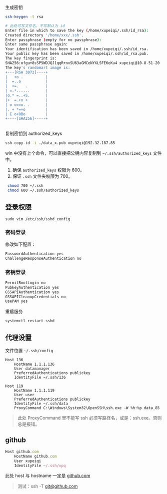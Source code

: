 生成密钥

```Bash
ssh-keygen -t rsa

# 此处可写文件名，不写默认为 id
Enter file in which to save the key (/home/xupeiqi/.ssh/id_rsa): 
Created directory '/home/xxx/.ssh'.
Enter passphrase (empty for no passphrase): 
Enter same passphrase again: 
Your identification has been saved in /home/xupeiqi/.ssh/id_rsa.
Your public key has been saved in /home/xupeiqi/.ssh/id_rsa.pub.
The key fingerprint is:
SHA256:ofgu+8sSP5WDJQJ1qqR+nvSU63aGMCeNYXLSFE6eKu4 xupeiqi@10-8-51-20
The key's randomart image is:
+---[RSA 3072]----+
|   +o .          |
|  =..o           |
|  +=.   .        |
| =.*......       |
|o.* =..+S.       |
|+  =.+o +        |
| o o==o. .       |
|. + *=+o         |
| E o+OBo         |
+----[SHA256]-----+
 
```

复制密钥到 authorized_keys

```Bash
ssh-copy-id -i ./data_x.pub xupeiqi@192.32.187.85
```

win 中没有上个命令，可以直接把公钥内容复制到 `~/.ssh/authorized_keys` 文件中。

1. 确保 `authorized_keys` 权限为 600。
2. 保证 `.ssh` 文件夹权限为 700。

```Bash
 chmod 700 ~/.ssh
 chmod 600 ~/.ssh/authorized_keys
```

## 登录权限

```shell
sudo vim /etc/ssh/sshd_config
```

### 密码登录

修改如下配置：

```bash
PasswordAuthentication yes
ChallengeResponseAuthentication no
```

### 密钥登录

```bash
PermitRootLogin no
PubkeyAuthentication yes
GSSAPIAuthentication yes
GSSAPICleanupCredentials no
UsePAM yes
```

重启服务

```shell
systemctl restart sshd
```

## 代理设置

文件位置 `~/.ssh/config`

```text
Host 136
    HostName 1.1.1.136
    User datamanager
    PreferredAuthentications publickey
    IdentityFile ~/.ssh/136

Host 119
    HostName 1.1.1.119
    User user
    PreferredAuthentications publickey
    IdentityFile ~/.ssh/data
    ProxyCommand C:\Windows\System32\OpenSSH\ssh.exe -W %h:%p data_85
```

> 此处 ProxyCommand 里不能写 ssh 必须写路径名，或是：ssh.exe。否则总是报错。

## github

```JavaScript
Host github.com
    HostName github.com
    User xupeiqi
    IdentityFile ~/.ssh/xpq
```

此处 host 与 hostname 一定是 [github.com](http://github.com)

> 测试：ssh -T <git@github.com>
